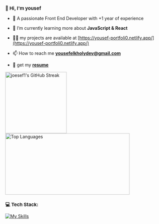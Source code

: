 



<h1 style="font-size: 15px;" align="left">👋 Hi, I'm yousef</h1>
<!-- m-->






 
- 🔭 A passionate Front End Developer with +1 year of experience
 
- 🌱 I’m currently learning more about **JavaScript & React**

- 👨‍💻 my projects are available at [https://yousef-portfoli0.netlify.app/](https://yousef-portfoli0.netlify.app/)

- 📫 How to reach me **yousefelkholydev@gmail.com**

- 📝 get my **[resume](https://www.cakeresume.com/pdf/s--dkPfSGfYEihGkC-zC0C4SQ--/rGkjR.pdf)**


<p align="left">
  <img src="https://streak-stats.demolab.com/?user=joesef1&theme=tokyonight" alt="joesef1's GitHub Streak" height="195"/>
  <img src="https://github-readme-stats.vercel.app/api/top-langs/?username=Joesef1&theme=tokyonight&hide_border=false&include_all_commits=false&count_private=true&layout=compact" alt="Top Languages"  width="395" height="195" style="margin-left: 0px;"/>
</p>


<p align="left">
</p>



 
<h1 style="font-size: 15px;" align="left">💻 Tech Stack:</h1>

[![My Skills](https://skillicons.dev/icons?i=html,css,sass,js,ts,react,tailwind,bootstrap,redux,firebase,vscode,git&perline=12)](https://skillicons.dev)







<!--
 <p align="left"> <img src="https://komarev.com/ghpvc/?username=joesef1&label=Profile%20views&color=0e75b6&style=flat" alt="joesef1" /> </p>


## 🏆 GitHub Trophies
![](https://github-profile-trophy.vercel.app/?username=Joesef1&theme=radical&no-frame=false&no-bg=true&margin-w=4)


### ✍️ My favourite Dev Quote
![](https://quotes-github-readme.vercel.app/api?type=horizontal&theme=radical)

# 📊 GitHub Stats:
![](https://github-readme-stats.vercel.app/api?username=Joesef1&theme=tokyonight&hide_border=false&include_all_commits=false&count_private=true)<br/>
[![](https://visitcount.itsvg.in/api?id=Joesef1&icon=0&color=0)](https://visitcount.itsvg.in)
 -->









<!-- Proudly created with GPRM ( https://gprm.itsvg.in ) -->


